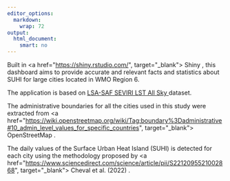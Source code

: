 ```yaml
---
editor_options: 
  markdown: 
    wrap: 72
output: 
  html_document: 
    smart: no
---
```


Built in <a href="https://shiny.rstudio.com/", target="_blank">
Shiny </a>, this dashboard aims to provide accurate and relevant facts
and statistics about SUHI for large cities located in WMO Region 6. 

The application is based
on  <a href = "https://landsaf.ipma.pt/en/products/land-surface-temperature/lst/" target="_blank"> LSA-SAF SEVIRI LST All Sky </a> dataset.

The administrative boundaries for all the cities used in this study were extracted from 
 <a href="https://wiki.openstreetmap.org/wiki/Tag:boundary%3Dadministrative#10_admin_level_values_for_specific_countries", target="_blank"> OpenStreetMap </a>.
 
The daily values of the Surface Urban Heat Island (SUHI) is detected for each city using the methodology proposed by  <a href="https://www.sciencedirect.com/science/article/pii/S2212095521002868", target="_blank">  Cheval et al. (2022) </a>.


